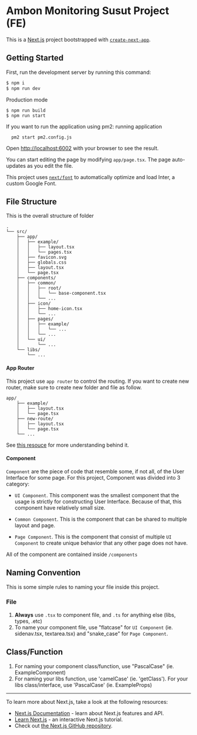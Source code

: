 # Ambon Monitoring Susut Project (FE)

This is a [Next.js](https://nextjs.org/) project bootstrapped with [`create-next-app`](https://github.com/vercel/next.js/tree/canary/packages/create-next-app).

## Getting Started

First, run the development server by running this command:

```bash
$ npm i
$ npm run dev
```

Production mode
```
$ npm run build
$ npm run start
```

If you want to run the application using pm2:
running application

```
  pm2 start pm2.config.js
```


Open [http://localhost:6002](http://localhost:6002) with your browser to see the result.

You can start editing the page by modifying `app/page.tsx`. The page auto-updates as you edit the file.

This project uses [`next/font`](https://nextjs.org/docs/basic-features/font-optimization) to automatically optimize and load Inter, a custom Google Font.

## File Structure

This is the overall structure of folder

```
.
└── src/
    ├── app/
    │   ├── example/
    │   │   ├── layout.tsx
    │   │   └── pages.tsx
    │   ├── favicon.svg
    │   ├── globals.css
    │   ├── layout.tsx
    │   └── page.tsx
    ├── components/
    │   ├── common/
    │   │   ├── root/
    │   │   │   └── base-component.tsx
    │   │   └── ...
    │   ├── icon/
    │   │   ├── home-icon.tsx
    │   │   └── ...
    │   ├── pages/
    │   │   ├── example/
    │   │   │   └── ...
    │   │   └── ...
    │   └── ui/
    │       └── ...
    └── libs/
        └── ...
```

#### App Router
This project use `app router` to control the routing. If you want to create new router, make sure to create new folder and file as follow.

```
app/
    ├── example/
    │   ├── layout.tsx
    │   └── page.tsx
    ├── new-route/
    │   ├── layout.tsx
    │   └── page.tsx
    └── ...

```
See [this resouce](https://nextjs.org/docs/app/building-your-application/routing) for more understanding behind it.

####  Component
`Component` are the piece of code that resemble some, if not all, of the User Interface for some page. For this project, Component was divided into 3 category:
- `UI Component`. This component was the smallest component that the usage is strictly for constructing User Interface. Because of that, this component have relatively small size.

- `Common Component`. This is the component that can be shared to multiple layout and page.

- `Page Component`. This is the component that consist of multiple `UI Component` to create unique behavior that any other page does not have.

All of the component are contained inside `/components`

## Naming Convention
This is some simple rules to naming your file inside this project.

### File
1. **Always** use `.tsx` to component file, and `.ts` for anything else (libs, types, .etc)
2. To name your component file, use "flatcase" for `UI Component` (ie. sidenav.tsx, textarea.tsx) and "snake_case" for `Page Component`.

## Class/Function
1. For naming your component class/function, use "PascalCase" (ie. ExampleComponent)
2. For naming your libs function, use 'camelCase' (ie. 'getClass'). For your libs class/interface, use 'PascalCase' (ie. ExampleProps)

---

To learn more about Next.js, take a look at the following resources:

- [Next.js Documentation](https://nextjs.org/docs) - learn about Next.js features and API.
- [Learn Next.js](https://nextjs.org/learn) - an interactive Next.js tutorial.
- Check out [the Next.js GitHub repository](https://github.com/vercel/next.js/).

